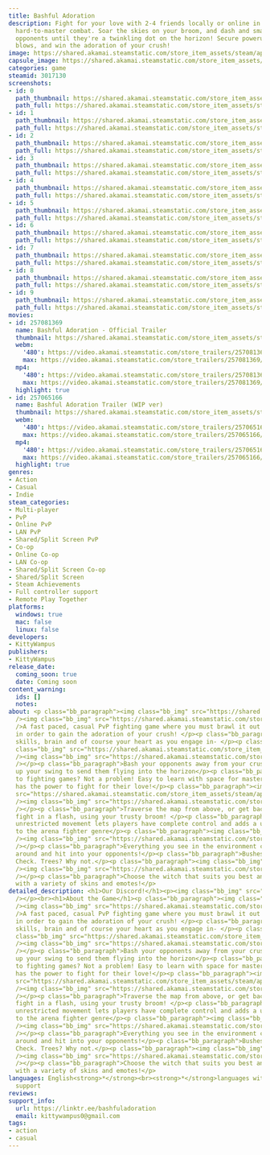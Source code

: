 ```yaml
---
title: Bashful Adoration
description: Fight for your love with 2-4 friends locally or online in easy-to-learn,
  hard-to-master combat. Soar the skies on your broom, and dash and smash props and
  opponents until they're a twinkling dot on the horizon! Secure powerups, land devastating
  blows, and win the adoration of your crush!
image: https://shared.akamai.steamstatic.com/store_item_assets/steam/apps/3017130/header.jpg?t=1733992094
capsule_image: https://shared.akamai.steamstatic.com/store_item_assets/steam/apps/3017130/e8138e5edabfcc1e7d642b55a3f2565fe5cfbbed/capsule_231x87.jpg?t=1733992094
categories: game
steamid: 3017130
screenshots:
- id: 0
  path_thumbnail: https://shared.akamai.steamstatic.com/store_item_assets/steam/apps/3017130/ss_7a998fd0ee429f6563cc9b2f62c0de54997025be.600x338.jpg?t=1733992094
  path_full: https://shared.akamai.steamstatic.com/store_item_assets/steam/apps/3017130/ss_7a998fd0ee429f6563cc9b2f62c0de54997025be.1920x1080.jpg?t=1733992094
- id: 1
  path_thumbnail: https://shared.akamai.steamstatic.com/store_item_assets/steam/apps/3017130/ss_af561cd991705b43e4fd885ef117a8fd7e580a9f.600x338.jpg?t=1733992094
  path_full: https://shared.akamai.steamstatic.com/store_item_assets/steam/apps/3017130/ss_af561cd991705b43e4fd885ef117a8fd7e580a9f.1920x1080.jpg?t=1733992094
- id: 2
  path_thumbnail: https://shared.akamai.steamstatic.com/store_item_assets/steam/apps/3017130/ss_425f604fb149a26be0f74b31ea0a6393a5ca2ecd.600x338.jpg?t=1733992094
  path_full: https://shared.akamai.steamstatic.com/store_item_assets/steam/apps/3017130/ss_425f604fb149a26be0f74b31ea0a6393a5ca2ecd.1920x1080.jpg?t=1733992094
- id: 3
  path_thumbnail: https://shared.akamai.steamstatic.com/store_item_assets/steam/apps/3017130/ss_8882facb969ba182c38690227310b48f4deb03fb.600x338.jpg?t=1733992094
  path_full: https://shared.akamai.steamstatic.com/store_item_assets/steam/apps/3017130/ss_8882facb969ba182c38690227310b48f4deb03fb.1920x1080.jpg?t=1733992094
- id: 4
  path_thumbnail: https://shared.akamai.steamstatic.com/store_item_assets/steam/apps/3017130/ss_35f3f69afbacd4081e72ceecb7a59b19d053f0b7.600x338.jpg?t=1733992094
  path_full: https://shared.akamai.steamstatic.com/store_item_assets/steam/apps/3017130/ss_35f3f69afbacd4081e72ceecb7a59b19d053f0b7.1920x1080.jpg?t=1733992094
- id: 5
  path_thumbnail: https://shared.akamai.steamstatic.com/store_item_assets/steam/apps/3017130/ss_a099e7eb296f25514700bb4308bb9eb4dca0f160.600x338.jpg?t=1733992094
  path_full: https://shared.akamai.steamstatic.com/store_item_assets/steam/apps/3017130/ss_a099e7eb296f25514700bb4308bb9eb4dca0f160.1920x1080.jpg?t=1733992094
- id: 6
  path_thumbnail: https://shared.akamai.steamstatic.com/store_item_assets/steam/apps/3017130/ss_2fe9d37d70197de074714b343f46996e51b17307.600x338.jpg?t=1733992094
  path_full: https://shared.akamai.steamstatic.com/store_item_assets/steam/apps/3017130/ss_2fe9d37d70197de074714b343f46996e51b17307.1920x1080.jpg?t=1733992094
- id: 7
  path_thumbnail: https://shared.akamai.steamstatic.com/store_item_assets/steam/apps/3017130/ss_abb2b4089545752e1f3bbc1ee3ebbec4156ce722.600x338.jpg?t=1733992094
  path_full: https://shared.akamai.steamstatic.com/store_item_assets/steam/apps/3017130/ss_abb2b4089545752e1f3bbc1ee3ebbec4156ce722.1920x1080.jpg?t=1733992094
- id: 8
  path_thumbnail: https://shared.akamai.steamstatic.com/store_item_assets/steam/apps/3017130/ss_0382752b34b290cfcae4f74046f2ee7cfdd25fd2.600x338.jpg?t=1733992094
  path_full: https://shared.akamai.steamstatic.com/store_item_assets/steam/apps/3017130/ss_0382752b34b290cfcae4f74046f2ee7cfdd25fd2.1920x1080.jpg?t=1733992094
- id: 9
  path_thumbnail: https://shared.akamai.steamstatic.com/store_item_assets/steam/apps/3017130/ss_3ce040b5d9cdc972275071e66187c68a5abeec43.600x338.jpg?t=1733992094
  path_full: https://shared.akamai.steamstatic.com/store_item_assets/steam/apps/3017130/ss_3ce040b5d9cdc972275071e66187c68a5abeec43.1920x1080.jpg?t=1733992094
movies:
- id: 257081369
  name: Bashful Adoration - Official Trailer
  thumbnail: https://shared.akamai.steamstatic.com/store_item_assets/steam/apps/257081369/de20c885f851f09e9e46b53615684cf7351825e2/movie_600x337.jpg?t=1733992087
  webm:
    '480': https://video.akamai.steamstatic.com/store_trailers/257081369/movie480_vp9.webm?t=1733992087
    max: https://video.akamai.steamstatic.com/store_trailers/257081369/movie_max_vp9.webm?t=1733992087
  mp4:
    '480': https://video.akamai.steamstatic.com/store_trailers/257081369/movie480.mp4?t=1733992087
    max: https://video.akamai.steamstatic.com/store_trailers/257081369/movie_max.mp4?t=1733992087
  highlight: true
- id: 257065166
  name: Bashful Adoration Trailer (WIP ver)
  thumbnail: https://shared.akamai.steamstatic.com/store_item_assets/steam/apps/257065166/1fb1a4f9b63bfb7b0053fb2d7d0270590f744fec/movie_600x337.jpg?t=1728953858
  webm:
    '480': https://video.akamai.steamstatic.com/store_trailers/257065166/movie480_vp9.webm?t=1728953858
    max: https://video.akamai.steamstatic.com/store_trailers/257065166/movie_max_vp9.webm?t=1728953858
  mp4:
    '480': https://video.akamai.steamstatic.com/store_trailers/257065166/movie480.mp4?t=1728953858
    max: https://video.akamai.steamstatic.com/store_trailers/257065166/movie_max.mp4?t=1728953858
  highlight: true
genres:
- Action
- Casual
- Indie
steam_categories:
- Multi-player
- PvP
- Online PvP
- LAN PvP
- Shared/Split Screen PvP
- Co-op
- Online Co-op
- LAN Co-op
- Shared/Split Screen Co-op
- Shared/Split Screen
- Steam Achievements
- Full controller support
- Remote Play Together
platforms:
  windows: true
  mac: false
  linux: false
developers:
- KittyWampus
publishers:
- KittyWampus
release_date:
  coming_soon: true
  date: Coming soon
content_warning:
  ids: []
  notes:
about: <p class="bb_paragraph"><img class="bb_img" src="https://shared.akamai.steamstatic.com/store_item_assets/steam/apps/3017130/extras/fightforlove.gif?t=1733992094"
  /><img class="bb_img" src="https://shared.akamai.steamstatic.com/store_item_assets/steam/apps/3017130/extras/newstandoff.gif?t=1733992094"
  />A fast paced, casual PvP fighting game where you must brawl it out with your rivals
  in order to gain the adoration of your crush! </p><p class="bb_paragraph">Use your
  skills, brain and of course your heart as you engage in- </p><p class="bb_paragraph"><img
  class="bb_img" src="https://shared.akamai.steamstatic.com/store_item_assets/steam/apps/3017130/extras/bombastic_combat.gif?t=1733992094"
  /><img class="bb_img" src="https://shared.akamai.steamstatic.com/store_item_assets/steam/apps/3017130/extras/gameplaydemo.gif?t=1733992094"
  /></p><p class="bb_paragraph">Bash your opponents away from your crush, and charge
  up your swing to send them flying into the horizon</p><p class="bb_paragraph">New
  to fighting games? Not a problem! Easy to learn with space for mastery, everyone
  has the power to fight for their love!</p><p class="bb_paragraph"><img class="bb_img"
  src="https://shared.akamai.steamstatic.com/store_item_assets/steam/apps/3017130/extras/SOARTHESKIES.gif?t=1733992094"
  /><img class="bb_img" src="https://shared.akamai.steamstatic.com/store_item_assets/steam/apps/3017130/extras/pvpflightgif.gif?t=1733992094"
  /></p><p class="bb_paragraph">Traverse the map from above, or get back into the
  fight in a flash, using your trusty broom! </p><p class="bb_paragraph">Free flowing,
  unrestricted movement lets players have complete control and adds a unique twist
  to the arena fighter genre</p><p class="bb_paragraph"><img class="bb_img" src="https://shared.akamai.steamstatic.com/store_item_assets/steam/apps/3017130/extras/hiteverything.gif?t=1733992094"
  /><img class="bb_img" src="https://shared.akamai.steamstatic.com/store_item_assets/steam/apps/3017130/extras/puntablessteam.gif?t=1733992094"
  /></p><p class="bb_paragraph">Everything you see in the environment can be smacked
  around and hit into your opponents!</p><p class="bb_paragraph">Bushes? Check. Pillars?
  Check. Trees? Why not.</p><p class="bb_paragraph"><img class="bb_img" src="https://shared.akamai.steamstatic.com/store_item_assets/steam/apps/3017130/extras/CHOOSEYOURWITCH.gif?t=1733992094"
  /><img class="bb_img" src="https://shared.akamai.steamstatic.com/store_item_assets/steam/apps/3017130/extras/choose.gif?t=1733992094"
  /></p><p class="bb_paragraph">Choose the witch that suits you best and express yourself
  with a variety of skins and emotes!</p>
detailed_description: <h1>Our Discord!</h1><p><img class="bb_img" src="https://shared.akamai.steamstatic.com/store_item_assets/steam/apps/3017130/extras/joindiscord.gif?t=1733992094"
  /></p><br><h1>About the Game</h1><p class="bb_paragraph"><img class="bb_img" src="https://shared.akamai.steamstatic.com/store_item_assets/steam/apps/3017130/extras/fightforlove.gif?t=1733992094"
  /><img class="bb_img" src="https://shared.akamai.steamstatic.com/store_item_assets/steam/apps/3017130/extras/newstandoff.gif?t=1733992094"
  />A fast paced, casual PvP fighting game where you must brawl it out with your rivals
  in order to gain the adoration of your crush! </p><p class="bb_paragraph">Use your
  skills, brain and of course your heart as you engage in- </p><p class="bb_paragraph"><img
  class="bb_img" src="https://shared.akamai.steamstatic.com/store_item_assets/steam/apps/3017130/extras/bombastic_combat.gif?t=1733992094"
  /><img class="bb_img" src="https://shared.akamai.steamstatic.com/store_item_assets/steam/apps/3017130/extras/gameplaydemo.gif?t=1733992094"
  /></p><p class="bb_paragraph">Bash your opponents away from your crush, and charge
  up your swing to send them flying into the horizon</p><p class="bb_paragraph">New
  to fighting games? Not a problem! Easy to learn with space for mastery, everyone
  has the power to fight for their love!</p><p class="bb_paragraph"><img class="bb_img"
  src="https://shared.akamai.steamstatic.com/store_item_assets/steam/apps/3017130/extras/SOARTHESKIES.gif?t=1733992094"
  /><img class="bb_img" src="https://shared.akamai.steamstatic.com/store_item_assets/steam/apps/3017130/extras/pvpflightgif.gif?t=1733992094"
  /></p><p class="bb_paragraph">Traverse the map from above, or get back into the
  fight in a flash, using your trusty broom! </p><p class="bb_paragraph">Free flowing,
  unrestricted movement lets players have complete control and adds a unique twist
  to the arena fighter genre</p><p class="bb_paragraph"><img class="bb_img" src="https://shared.akamai.steamstatic.com/store_item_assets/steam/apps/3017130/extras/hiteverything.gif?t=1733992094"
  /><img class="bb_img" src="https://shared.akamai.steamstatic.com/store_item_assets/steam/apps/3017130/extras/puntablessteam.gif?t=1733992094"
  /></p><p class="bb_paragraph">Everything you see in the environment can be smacked
  around and hit into your opponents!</p><p class="bb_paragraph">Bushes? Check. Pillars?
  Check. Trees? Why not.</p><p class="bb_paragraph"><img class="bb_img" src="https://shared.akamai.steamstatic.com/store_item_assets/steam/apps/3017130/extras/CHOOSEYOURWITCH.gif?t=1733992094"
  /><img class="bb_img" src="https://shared.akamai.steamstatic.com/store_item_assets/steam/apps/3017130/extras/choose.gif?t=1733992094"
  /></p><p class="bb_paragraph">Choose the witch that suits you best and express yourself
  with a variety of skins and emotes!</p>
languages: English<strong>*</strong><br><strong>*</strong>languages with full audio
  support
reviews:
support_info:
  url: https://linktr.ee/bashfuladoration
  email: kittywampus0@gmail.com
tags:
- action
- casual
---
```


